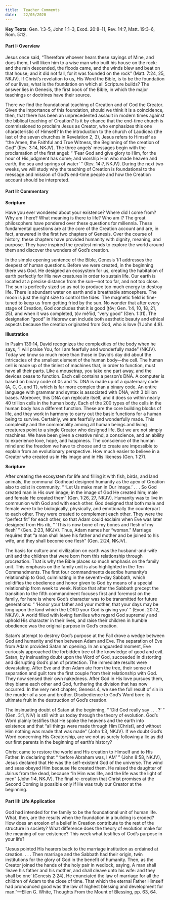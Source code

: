```yaml
---
title:  Teacher Comments
date:   22/05/2020
---
```


**Key Texts**: Gen. 1:3–5, John 1:1–3, Exod. 20:8–11, Rev. 14:7,  Matt. 19:3–6, Rom. 5:12.

#### Part I: Overview

Jesus once said, “Therefore whoever hears these sayings of Mine, and does them, I will liken him to a wise man who built his house on the rock: and the rain descended, the floods came, and the winds blew and beat on that house; and it did not fall, for it was founded on the rock” (Matt. 7:24, 25, NKJV). If Christ’s revelation to us, His Word the Bible, is to be the foundation of our lives, what is the foundation on which all Scripture builds? The answer lies in Genesis, the first book of the Bible, in which the major teachings or doctrines have their source.

There we find the foundational teaching of Creation and of God the Creator. Given the importance of this foundation, should we think it is a coincidence, then, that there has been an unprecedented assault in modern times against the biblical teaching of Creation? Is it by chance that the end-time church is commissioned to proclaim Jesus as Creator, who emphasizes this one characteristic of Himself? In the introduction to the church of Laodicea (the last of the seven churches in Revelation 2, 3), Jesus refers to Himself as “the Amen, the Faithful and True Witness, the Beginning of the creation of God” (Rev. 3:14, NKJV). The three angels’ messages begin with the proclamation of the first angel: “ ‘Fear God and give glory to Him, for the hour of His judgment has come; and worship Him who made heaven and earth, the sea and springs of water’ ” (Rev. 14:7, NKJV). During the next two weeks, we will study why the teaching of Creation is foundational to the message and mission of God’s end-time people and how the Creation account should be interpreted.

#### Part II: Commentary 

**Scripture**

Have you ever wondered about your existence? Where did I come from? Why am I here? What meaning is there to life? Who am I? The great philosophers have pondered over these questions for millennia. These fundamental questions are at the core of the Creation account and are, in fact, answered in the first two chapters of Genesis. Over the course of history, these chapters have provided humanity with dignity, meaning, and purpose. They have inspired the greatest minds to explore the world around them and discover the wonders of God’s creation. 

In the simple opening sentence of the Bible, Genesis 1:1 addresses the deepest of human questions. Before we were created, in the beginning there was God. He designed an ecosystem for us, creating the habitation of earth perfectly for His new creatures in order to sustain life. Our earth is located at a precise distance from the sun—not too far, and not too close. The sun is perfectly sized so as not to produce too much energy to destroy life. There is abundant water on earth and a breathable atmosphere. The moon is just the right size to control the tides. The magnetic field is fine-tuned to keep us from getting fried by the sun. No wonder that after every stage of Creation, God concludes that it is good (ṭôv; Gen. 1:4, 10, 18, 21, 25), and when it was completed, ṭôv mě’ōd, “very good” (Gen. 1:31). The designation “good” in Hebrew can include both aesthetic beauty and ethical aspects because the creation originated from God, who is love (1 John 4:8). 

**Illustration**

In Psalm 139:14, David recognizes the complexities of the body when he says, “I will praise You, for I am fearfully and wonderfully made” (NKJV). Today we know so much more than those in David’s day did about the intricacies of the smallest element of the human body—the cell. The human cell is made up of the tiniest of machines that, in order to function, must have all their parts. Like a mousetrap, you take one part away, and the devices cease to function. Each cell contains a person’s DNA. A computer is based on binary code of 0s and 1s. DNA is made up of a quaternary code (A, C, G, and T), which is far more complex than a binary code. An entire language with grammar and syntax is associated with DNA, with 3 billion bases. Moreover, this DNA can replicate itself, and it does so within nearly 40 trillion cells in the human body. Each of the 200 types of the cells in the human body has a different function. These are the core building blocks of life, and they work in harmony to carry out the basic functions for a human being to survive. Certainly, we are fearfully and wonderfully made. This complexity and the commonality among all human beings and living creatures point to a single Creator who designed life. But we are not simply machines. We have been given a creative mind, a conscience, and an ability to experience love, hope, and happiness. The conscience of the human mind and the freedom we have to choose and to create are impossible to explain from an evolutionary perspective. How much easier to believe in a Creator who created us in His image and in His likeness (Gen. 1:27). 

**Scripture**

After creating the ecosystem for life and filling it with fish, birds, and land animals, the communal Godhead designed humanity as the apex of Creation also to exist in community. “ ‘Let Us make man in Our image.’ . . . So God created man in His own image; in the image of God He created him; male and female He created them” (Gen. 1:26, 27, NKJV). Humanity was to live in communion with God and with each other. God designed that both male and female were to be biologically, physically, and emotionally the counterpart to each other. They were created to complement each other. They were the “perfect fit” for each other, so that Adam could exclaim when Eve was later designed from His rib, “ ‘This is now bone of my bones and flesh of my flesh’ ” (Gen. 2:23, NKJV). Thus, Adam names her “woman.” Marriage requires that “a man shall leave his father and mother and be joined to his wife, and they shall become one flesh” (Gen. 2:24, NKJV).

The basis for culture and civilization on earth was the husband-and-wife unit and the children that were born from this relationship through procreation. That is why the Bible places so much emphasis on the family unit. This emphasis on the family unit is also highlighted in the Ten Commandments. The first four commandments describe humanity’s relationship to God, culminating in the seventh-day Sabbath, which solidifies the obedience and honor given to God by means of a special relationship from week to week. Notice that after the Sabbath precept the transition to the fifth commandment focuses first and foremost on the family, for here is where God’s character was to be transmitted for future generations: “ ‘Honor your father and your mother, that your days may be long upon the land which the LORD your God is giving you’ ” (Exod. 20:12, NKJV). A world filled with loving families who regard God supremely and uphold His character in their lives, and raise their children in humble obedience was the original purpose in God’s creation.

Satan’s attempt to destroy God’s purpose at the Fall drove a wedge between God and humanity and then between Adam and Eve. The separation of Eve from Adam provided Satan an opening. In an unguarded moment, Eve curiously approached the forbidden tree of the knowledge of good and evil. Satan, by insinuating doubt upon the Word of God, succeeded in distorting and disrupting God’s plan of protection. The immediate results were devastating. After Eve and then Adam ate from the tree, their sense of separation and guilt tore the first couple from their relationship with God. They now sensed their own nakedness. After God in His love pursues them, they blame each other and God, furthering the division that has now occurred. In the very next chapter, Genesis 4, we see the full result of sin in the murder of a son and brother. Disobedience to God’s Word bore its ultimate fruit in the destruction of God’s creation.

The insinuating doubt of Satan at the beginning, “ ‘Did God really say . . . ?’ ” (Gen. 3:1, NIV) is still with us today through the theory of evolution. God’s Word plainly testifies that He spoke the heavens and the earth into existence and that “all things were made through Him [Christ], and without Him nothing was made that was made” (John 1:3, NKJV). If we doubt God’s Word concerning His Creatorship, are we not as surely following a lie as did our first parents in the beginning of earth’s history?

Christ came to restore the world and His creation to Himself and to His Father. In declaring that “ ‘before Abraham was, I AM’ ” (John 8:58, NKJV), Jesus declared that He was the self-existent God of the universe. The wind and seas obeyed Him because He created them. He raised the daughter of Jairus from the dead, because “In Him was life, and the life was the light of men” (John 1:4, NKJV). The final re-creation that Christ promises at the Second Coming is possible only if He was truly our Creator at the beginning. 

#### Part III: Life Application 

God had intended for the family to be the foundational unit of human life.	What, then, are the results when the foundation in a building is eroded? How does an erosion of a belief in Creation contribute to the rest of the structure in society? What difference does the theory of evolution make for the meaning of our existence? This week what testifies of God’s purpose in your life? 

“Jesus pointed His hearers back to the marriage institution as ordained at creation. . . . Then marriage and the Sabbath had their origin, twin institutions for the glory of God in the benefit of humanity. Then, as the Creator joined the hands of the holy pair in wedlock, saying, A man shall ‘leave his father and his mother, and shall cleave unto his wife: and they shall be one’ (Genesis 2:24), He enunciated the law of marriage for all the children of Adam to the close of time. That which the eternal Father Himself had pronounced good was the law of highest blessing and development for man.”—Ellen G. White, Thoughts From the Mount of Blessing, pp. 63, 64.